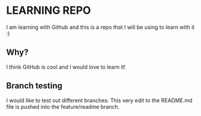 # LEARNING REPO

I am learning with Github and this is a repo that I will be using to learn with it :)

## Why?
I think GitHub is cool and I would love to learn it!

## Branch testing
I would like to test out different branches. This very edit to the README.md file is pushed into the feature/readme branch.